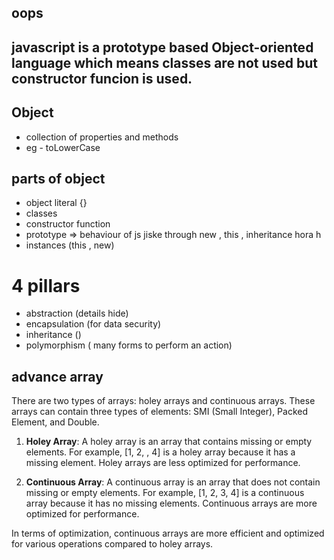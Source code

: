 ## oops

## javascript is a prototype based Object-oriented language which means classes are not used but constructor funcion is used.

## Object

- collection of properties and methods
- eg - toLowerCase

## parts of object

- object literal {}
- classes
- constructor function
- prototype => behaviour of js jiske through new , this , inheritance hora h
- instances (this , new)

# 4 pillars

- abstraction (details hide)
- encapsulation (for data security)
- inheritance ()
- polymorphism ( many forms to perform an action)

## advance array

There are two types of arrays: holey arrays and continuous arrays. These arrays can contain three
types of elements: SMI (Small Integer), Packed Element, and Double.

1. **Holey Array**: A holey array is an array that contains missing or empty elements. For example,
   [1, 2, , 4] is a holey array because it has a missing element. Holey arrays are less optimized
   for performance.

2. **Continuous Array**: A continuous array is an array that does not contain missing or empty
   elements. For example, [1, 2, 3, 4] is a continuous array because it has no missing elements.
   Continuous arrays are more optimized for performance.

In terms of optimization, continuous arrays are more efficient and optimized for various operations
compared to holey arrays.
